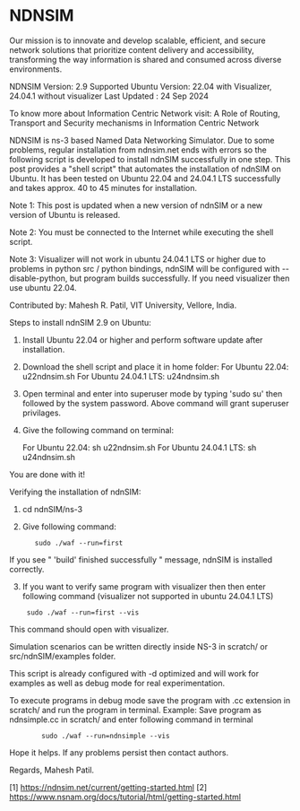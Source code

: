 # NDNSIM
Our mission is to innovate and develop scalable, efficient, and secure network solutions that prioritize content delivery and accessibility, transforming the way information is shared and consumed across diverse environments.

NDNSIM Version: 2.9
Supported Ubuntu Version: 22.04 with Visualizer, 24.04.1 without visualizer 
Last Updated : 24 Sep 2024

To know more about Information Centric Network visit: 
A Role of Routing, Transport and Security mechanisms in Information Centric Network

NDNSIM is ns-3 based Named Data Networking Simulator. Due to some problems, regular installation from ndnsim.net ends with errors so the following script is developed to install ndnSIM successfully in one step. This post provides a "shell script" that automates the installation of ndnSIM on Ubuntu. It has been tested on Ubuntu 22.04 and 24.04.1 LTS successfully and takes approx. 40 to 45 minutes for installation.

Note 1: This post is updated when a new version of ndnSIM or a new version of Ubuntu is released.
 
Note 2: You must be connected to the Internet while executing the shell script.

Note 3: Visualizer will not work in ubuntu 24.04.1 LTS or higher due to problems in python src / python bindings, ndnSIM will be configured with --disable-python, but program builds successfully. If you need visualizer then use ubuntu 22.04.  

Contributed by: Mahesh R. Patil, VIT University, Vellore, India. 

Steps to install ndnSIM 2.9 on Ubuntu:
 
1. Install Ubuntu 22.04 or higher and perform software update after installation.
 
2. Download the shell script and place it in home folder: 
     For Ubuntu 22.04:          u22ndnsim.sh
     For Ubuntu 24.04.1 LTS:    u24ndnsim.sh

3. Open terminal and enter into superuser mode by typing 'sudo su' then followed by the system password. 
     Above command will grant superuser privilages.

4. Give the following command on terminal:
 
   For Ubuntu 22.04:
    sh u22ndnsim.sh
   For Ubuntu 24.04.1 LTS:
    sh u24ndnsim.sh
  
You are done with it! 

Verifying the installation of ndnSIM:

1. cd ndnSIM/ns-3 
 
2. Give following command:

          sudo ./waf --run=first

If you see " 'build' finished successfully " message, ndnSIM is installed correctly.

3. If you want to verify same program with visualizer then then enter following command (visualizer not supported in ubuntu 24.04.1 LTS)
 
     	sudo ./waf --run=first --vis      
 
This command should open with visualizer.

Simulation scenarios can be written directly inside NS-3 in scratch/ or src/ndnSIM/examples folder.

This script is already configured with -d optimized and will work for examples as well as debug mode for real experimentation.

To execute programs in debug mode save the program with .cc extension in scratch/ and run the program in terminal.
Example: Save program as ndnsimple.cc in scratch/ and enter following command in terminal

            sudo ./waf --run=ndnsimple --vis

Hope it helps. If any problems persist then contact authors.

Regards,
Mahesh Patil. 

[1] https://ndnsim.net/current/getting-started.html
[2] https://www.nsnam.org/docs/tutorial/html/getting-started.html 
